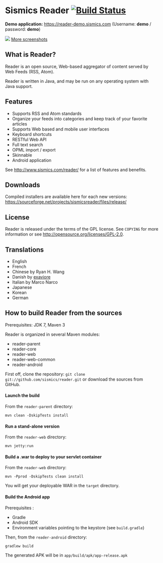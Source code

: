 Sismics Reader [![Build Status](https://secure.travis-ci.org/sismics/reader.png)](http://travis-ci.org/sismics/reader)
==============

**Demo application:** <https://reader-demo.sismics.com> (Username: **demo** / password: **demo**)

![](http://www.sismics.com/reader/img/screenshots/big/github.png)
[More screenshots](http://www.sismics.com/reader/#!/screenshots)

What is Reader?
---------------

Reader is an open source, Web-based aggregator of content served by Web Feeds (RSS, Atom).

Reader is written in Java, and may be run on any operating system with Java support.

Features
--------

- Supports RSS and Atom standards
- Organize your feeds into categories and keep track of your favorite articles
- Supports Web based and mobile user interfaces
- Keyboard shortcuts
- RESTful Web API
- Full text search
- OPML import / export
- Skinnable
- Android application

See <http://www.sismics.com/reader/> for a list of features and benefits.

Downloads
---------

Compiled installers are available here for each new versions: <https://sourceforge.net/projects/sismicsreader/files/release/>

License
-------

Reader is released under the terms of the GPL license. See `COPYING` for more
information or see <http://opensource.org/licenses/GPL-2.0>.

Translations
------------

- English
- French
- Chinese by Ryan H. Wang
- Danish by [exaviore](https://github.com/exaviore)
- Italian by Marco Narco
- Japanese
- Korean
- German

How to build Reader from the sources
------------------------------------

Prerequisites: JDK 7, Maven 3

Reader is organized in several Maven modules:

  - reader-parent
  - reader-core
  - reader-web
  - reader-web-common
  - reader-android

First off, clone the repository: `git clone git://github.com/sismics/reader.git`
or download the sources from GitHub.

#### Launch the build

From the `reader-parent` directory:

    mvn clean -DskipTests install

#### Run a stand-alone version

From the `reader-web` directory:

    mvn jetty:run

#### Build a .war to deploy to your servlet container

From the `reader-web` directory:

    mvn -Pprod -DskipTests clean install

You will get your deployable WAR in the `target` directory.

#### Build the Android app

Prerequisites :
  - Gradle
  - Android SDK
  - Environment variables pointing to the keystore (see `build.gradle`)

Then, from the `reader-android` directory:

    gradlew build
    
The generated APK will be in `app/build/apk/app-release.apk`
